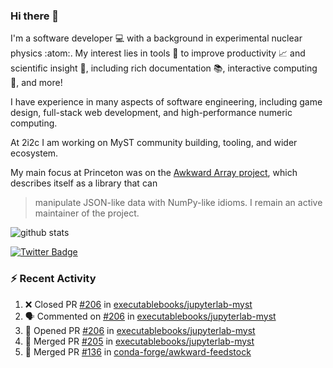### Hi there 👋 

I'm a software developer 💻 with a background in experimental nuclear physics :atom:. My interest lies in tools :wrench: to improve productivity :chart_with_upwards_trend: and scientific insight :telescope:, including rich documentation 📚, interactive computing 🧮, and more! 

I have experience in many aspects of software engineering, including game design, full-stack web development, and high-performance numeric computing. 

At 2i2c I am working on MyST community building, tooling, and wider ecosystem. 

My main focus at Princeton was on the [Awkward Array project](awkward-array.org/), which describes itself as a library that can 
> manipulate JSON-like data with NumPy-like idioms. I remain an active maintainer of the project. 

![github stats](https://github-readme-stats.vercel.app/api?username=agoose77&show_icons=true&hide_rank=true&hide_title=true&bg_color=30,e76445,904e95&text_color=efe3ec&icon_color=efe3ec)
<!--
**agoose77/agoose77** is a ✨ _special_ ✨ repository because its `README.md` (this file) appears on your GitHub profile.

Here are some ideas to get you started:

- 🔭 I’m currently working on ...
- 🌱 I’m currently learning ...
- 👯 I’m looking to collaborate on ...
- 🤔 I’m looking for help with ...
- 💬 Ask me about ...
- 📫 How to reach me: ...
- 😄 Pronouns: ...
- ⚡ Fun fact: ...
-->

[![Twitter Badge](https://img.shields.io/twitter/follow/agoose77?style=flat-square&logo=Twitter&logoColor=white&color=cornflowerblue)](https://twitter.com/agoose77)

### :zap: Recent Activity

<!--START_SECTION:activity-->
1. ❌ Closed PR [#206](https://github.com/executablebooks/jupyterlab-myst/pull/206) in [executablebooks/jupyterlab-myst](https://github.com/executablebooks/jupyterlab-myst)
2. 🗣 Commented on [#206](https://github.com/executablebooks/jupyterlab-myst/pull/206#issuecomment-1929599022) in [executablebooks/jupyterlab-myst](https://github.com/executablebooks/jupyterlab-myst)
3. 💪 Opened PR [#206](https://github.com/executablebooks/jupyterlab-myst/pull/206) in [executablebooks/jupyterlab-myst](https://github.com/executablebooks/jupyterlab-myst)
4. 🎉 Merged PR [#205](https://github.com/executablebooks/jupyterlab-myst/pull/205) in [executablebooks/jupyterlab-myst](https://github.com/executablebooks/jupyterlab-myst)
5. 🎉 Merged PR [#136](https://github.com/conda-forge/awkward-feedstock/pull/136) in [conda-forge/awkward-feedstock](https://github.com/conda-forge/awkward-feedstock)
<!--END_SECTION:activity-->
